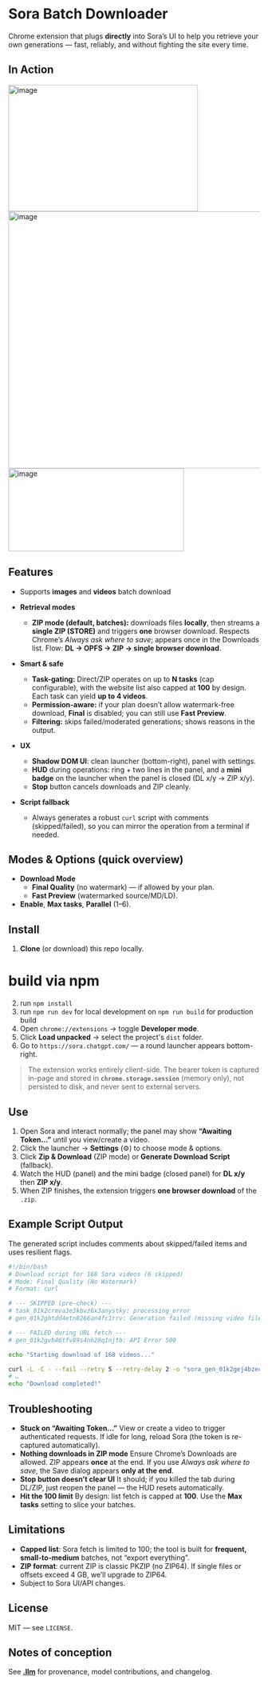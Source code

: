 # Sora Batch Downloader

Chrome extension that plugs **directly** into Sora’s UI to help you retrieve your own generations — fast, reliably, and without fighting the site every time.

## In Action
<img width="380" height="253" alt="image" src="https://github.com/user-attachments/assets/15437475-4b86-468c-9961-2a45f922b96c" />
<img width="572" height="514" alt="image" src="https://github.com/user-attachments/assets/39efb106-6ef7-46c8-97c2-846aae5bb028" />
<img width="352" height="166" alt="image" src="https://github.com/user-attachments/assets/c023b8d8-c021-4a6f-ab06-bb39bd5817c8" />


## Features
* Supports **images** and **videos** batch download

* **Retrieval modes**
  * **ZIP mode (default, batches):** downloads files **locally**, then streams a **single ZIP (STORE)** and triggers **one** browser download. Respects Chrome’s *Always ask where to save*; appears once in the Downloads list. Flow: **DL → OPFS → ZIP → single browser download**.
* **Smart & safe**
  * **Task-gating:** Direct/ZIP operates on up to **N tasks** (cap configurable), with the website list also capped at **100** by design. Each task can yield **up to 4 videos**.
  * **Permission-aware:** if your plan doesn’t allow watermark-free download, **Final** is disabled; you can still use **Fast Preview**.
  * **Filtering:** skips failed/moderated generations; shows reasons in the output.
* **UX**

  * **Shadow DOM UI**: clean launcher (bottom-right), panel with settings.
  * **HUD** during operations: ring + two lines in the panel, and a **mini badge** on the launcher when the panel is closed (DL x/y → ZIP x/y).
  * **Stop** button cancels downloads and ZIP cleanly.
* **Script fallback**

  * Always generates a robust `curl` script with comments (skipped/failed), so you can mirror the operation from a terminal if needed.

## Modes & Options (quick overview)

* **Download Mode**
  * **Final Quality** (no watermark) — if allowed by your plan.
  * **Fast Preview** (watermarked source/MD/LD).
* **Enable**, **Max tasks**, **Parallel** (1–6).

## Install

1. **Clone** (or download) this repo locally.
# build via npm
2. run `npm install`
3. run `npm run dev` for local development on `npm run build` for production build
4. Open `chrome://extensions` → toggle **Developer mode**.
5. Click **Load unpacked** → select the project's `dist` folder.
6. Go to `https://sora.chatgpt.com/` — a round launcher appears bottom-right.

> The extension works entirely client-side.
> The bearer token is captured in-page and stored in **`chrome.storage.session`** (memory only), not persisted to disk, and never sent to external servers.

## Use

1. Open Sora and interact normally; the panel may show **“Awaiting Token…”** until you view/create a video.
2. Click the launcher → **Settings** (⚙️) to choose mode & options.
3. Click **Zip & Download** (ZIP mode)  or **Generate Download Script** (fallback).
4. Watch the HUD (panel) and the mini badge (closed panel) for **DL x/y** then **ZIP x/y**.
5. When ZIP finishes, the extension triggers **one browser download** of the `.zip`.

## Example Script Output

The generated script includes comments about skipped/failed items and uses resilient flags.

```bash
#!/bin/bash
# Download script for 168 Sora videos (6 skipped)
# Mode: Final Quality (No Watermark)
# Format: curl

# --- SKIPPED (pre-check) ---
# task_01k2crmva3e3kbvz6x3anystky: processing_error
# gen_01k2ghtdd4etn8266an4fc1rrv: Generation failed (missing video file)

# --- FAILED during URL fetch ---
# gen_01k2gvh46tfv89s4nh28q1njtb: API Error 500

echo "Starting download of 168 videos..."

curl -L -C - --fail --retry 5 --retry-delay 2 -o "sora_gen_01k2gej4bzecaa30yqknj688kd.mp4" "https://..."
# …
echo "Download completed!"
```

## Troubleshooting

* **Stuck on “Awaiting Token…”**
  View or create a video to trigger authenticated requests. If idle for long, reload Sora (the token is re-captured automatically).
* **Nothing downloads in ZIP mode**
  Ensure Chrome’s Downloads are allowed. ZIP appears **once** at the end. If you use *Always ask where to save*, the Save dialog appears **only at the end**.
* **Stop button doesn’t clear UI**
  It should; if you killed the tab during DL/ZIP, just reopen the panel — the HUD resets automatically.
* **Hit the 100 limit**
  By design: list fetch is capped at **100**. Use the **Max tasks** setting to slice your batches.

## Limitations

* **Capped list**: Sora fetch is limited to 100; the tool is built for **frequent, small-to-medium** batches, not “export everything”.
* **ZIP format**: current ZIP is classic PKZIP (no ZIP64). If single files or offsets exceed 4 GB, we’ll upgrade to ZIP64.
* Subject to Sora UI/API changes.

## License

MIT — see `LICENSE`.

## Notes of conception

See **[.llm](.llm)** for provenance, model contributions, and changelog.
